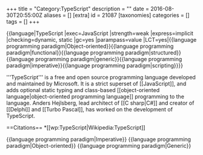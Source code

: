 +++
title = "Category:TypeScript"
description = ""
date = 2016-08-30T20:55:00Z
aliases = []
[extra]
id = 21087
[taxonomies]
categories = []
tags = []
+++

{{language|TypeScript
|exec=JavaScript
|strength=weak
|express=implicit
|checking=dynamic, static
|gc=yes
|parampass=value
|LCT=yes|{{language programming paradigm|Object-oriented}}{{language programming paradigm|functional}}{{language programming paradigm|structured}}{{language programming paradigm|generic}}{{language programming paradigm|imperative}}{{language programming paradigm|scripting}}}}

'''TypeScript''' is a free and open source programming language developed and maintained by Microsoft. It is a strict superset of [[JavaScript]], and adds optional static typing and class-based [[object-oriented language|object-oriented programming language]] programming to the language. Anders Hejlsberg, lead architect of [[C sharp|C#]] and creator of [[Delphi]] and [[Turbo Pascal]], has worked on the development of TypeScript.

==Citations==
*[[wp:TypeScript|Wikipedia:TypeScript]]

{{language programming paradigm|Imperative}}
{{language programming paradigm|Object-oriented}}
{{language programming paradigm|Generic}}
